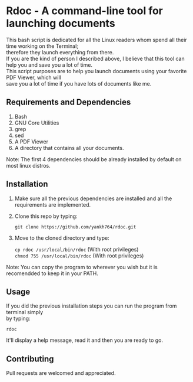 # Rdoc - A command-line tool for launching documents
This bash script is dedicated for all the Linux readers whom spend all their time working on the Terminal;    
therefore they launch everything from there.   
If you are the kind of person I described above, I believe that this tool can help you and save you a lot of time.  
This script purposes are to help you launch documents using your favorite PDF Viewer, which will    
save you a lot of time if you have lots of documents like me.

## Requirements and Dependencies
1. Bash 
2. GNU Core Utilities
3. grep
4. sed
5. A PDF Viewer
6. A directory that contains all your documents.    

Note: The first 4 dependencies should be already installed by default on most linux distros.

## Installation 
1. Make sure all the previous dependencies are installed and all the requirements are implemented.
2. Clone this repo by typing:   
    
    ```git clone https://github.com/yankh764/rdoc.git```    

3. Move to the cloned directory and type:    
    
    ```cp rdoc /usr/local/bin/rdoc``` (With root privileges)    
    ```chmod 755 /usr/local/bin/rdoc``` (With root privileges)
    
Note: You can copy the program to wherever you wish but it is recomendded to keep it in your PATH.   

## Usage
If you did the previous installation steps you can run the program from terminal simply     
by typing:   
    
   ```rdoc```    

It'll display a help message, read it and then you are ready to go.

## Contributing
Pull requests are welcomed and appreciated.